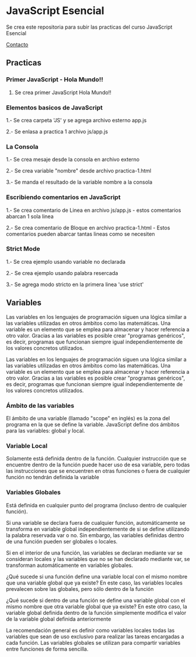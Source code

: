 # JavaScript Esencial

Se crea este repositoria para subir las practicas del curso JavaScript Esencial

[Contacto](https://www.facebook.com/yeco13)

## Practicas

### Primer JavaScript - Hola Mundo!!

1. Se crea primer JavaScript Hola Mundo!!

### Elementos basicos de JavaScript

1.- Se crea carpeta 'JS' y se agrega archivo esterno app.js

2.- Se enlasa a practica 1 archivo js/app.js

### La Consola

1.- Se crea mesaje desde la consola en archivo externo

2.- Se crea variable "nombre" desde archivo practica-1.html

3.- Se manda el resultado de la variable nombre a la consola

### Escribiendo comentarios en JavaScript

1.- Se crea comentario de Linea en archivo js/app.js - estos comentarios abarcan 1 sola linea

2.- Se crea comentario de Bloque en archivo practica-1.html - Estos comentarios pueden abarcar tantas lineas como se necesiten

### Strict Mode

1.- Se crea ejemplo usando variable no declarada

2.- Se crea ejemplo usando palabra resercada

3.- Se agrega modo stricto en la primera linea 'use strict'

## Variables

Las variables en los lenguajes de programación siguen una lógica similar a las variables utilizadas en otros ámbitos como las matemáticas. Una variable es un elemento que se emplea para almacenar y hacer referencia a otro valor. Gracias a las variables es posible crear "programas genéricos", es decir, programas que funcionan siempre igual independientemente de los valores concretos utilizados.

Las variables en los lenguajes de programación siguen una lógica similar a las variables utilizadas en otros ámbitos como las matemáticas. Una variable es un elemento que se emplea para almacenar y hacer referencia a otro valor. Gracias a las variables es posible crear "programas genéricos", es decir, programas que funcionan siempre igual independientemente de los valores concretos utilizados.

### Ámbito de las variables

El ámbito de una variable (llamado "scope" en inglés) es la zona del programa en la que se define la variable. JavaScript define dos ámbitos para las variables: global y local.

### Variable Local

Solamente está definida dentro de la función. Cualquier instrucción que se encuentre dentro de la función puede hacer uso de esa variable, pero todas las instrucciones que se encuentren en otras funciones o fuera de cualquier función no tendrán definida la variable

### Variables Globales

Está definida en cualquier punto del programa (incluso dentro de cualquier función).

Si una variable se declara fuera de cualquier función, automáticamente se transforma en variable global independientemente de si se define utilizando la palabra reservada var o no. Sin embargo, las variables definidas dentro de una función pueden ser globales o locales.

Si en el interior de una función, las variables se declaran mediante var se consideran locales y las variables que no se han declarado mediante var, se transforman automáticamente en variables globales.

¿Qué sucede si una función define una variable local con el mismo nombre que una variable global que ya existe? En este caso, las variables locales prevalecen sobre las globales, pero sólo dentro de la función

¿Qué sucede si dentro de una función se define una variable global con el mismo nombre que otra variable global que ya existe? En este otro caso, la variable global definida dentro de la función simplemente modifica el valor de la variable global definida anteriormente

La recomendación general es definir como variables locales todas las variables que sean de uso exclusivo para realizar las tareas encargadas a cada función. Las variables globales se utilizan para compartir variables entre funciones de forma sencilla.


